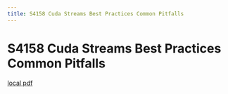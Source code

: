 ```yaml
---
title: S4158 Cuda Streams Best Practices Common Pitfalls
---
```


# S4158 Cuda Streams Best Practices Common Pitfalls

[local pdf](../../../pdfs/S4158-cuda-streams-best-practices-common-pitfalls.pdf)
